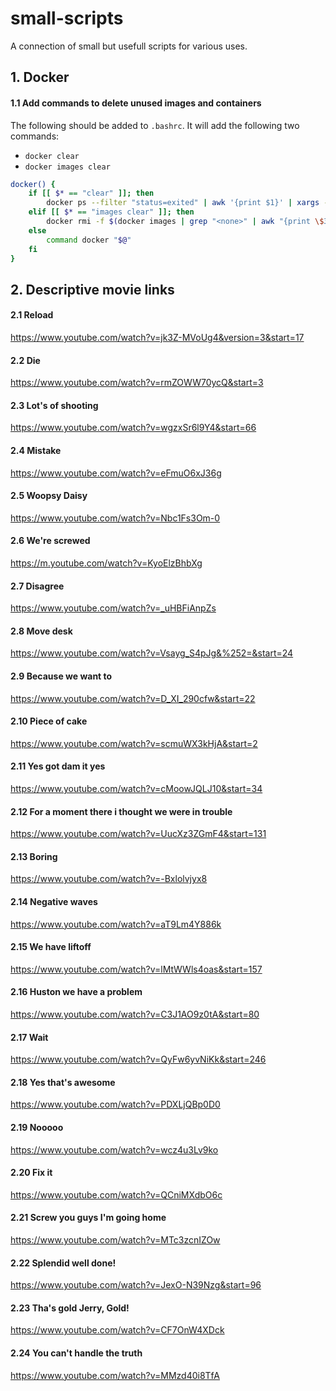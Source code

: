 # small-scripts
A connection of small but usefull scripts for various uses.

## 1. Docker

#### 1.1 Add commands to delete unused images and containers

The following should be added to `.bashrc`. It will add the following two commands:
* `docker clear`
* `docker images clear`

```bash
docker() {
    if [[ $* == "clear" ]]; then
        docker ps --filter "status=exited" | awk '{print $1}' | xargs --no-run-if-empty docker rm
    elif [[ $* == "images clear" ]]; then
        docker rmi -f $(docker images | grep "<none>" | awk "{print \$3}")
    else
        command docker "$@"
    fi
}
```

## 2. Descriptive movie links

#### 2.1 Reload
https://www.youtube.com/watch?v=jk3Z-MVoUg4&version=3&start=17

#### 2.2 Die
https://www.youtube.com/watch?v=rmZOWW70ycQ&start=3

#### 2.3 Lot's of shooting
https://www.youtube.com/watch?v=wgzxSr6l9Y4&start=66

#### 2.4 Mistake
https://www.youtube.com/watch?v=eFmuO6xJ36g

#### 2.5 Woopsy Daisy
https://www.youtube.com/watch?v=Nbc1Fs3Om-0

#### 2.6 We're screwed
https://m.youtube.com/watch?v=KyoElzBhbXg

#### 2.7 Disagree
https://www.youtube.com/watch?v=_uHBFiAnpZs

#### 2.8 Move desk
https://www.youtube.com/watch?v=Vsayg_S4pJg&%252=&start=24

#### 2.9 Because we want to
https://www.youtube.com/watch?v=D_XI_290cfw&start=22

#### 2.10 Piece of cake
https://www.youtube.com/watch?v=scmuWX3kHjA&start=2

#### 2.11 Yes got dam it yes
https://www.youtube.com/watch?v=cMoowJQLJ10&start=34

#### 2.12 For a moment there i thought we were in trouble
https://www.youtube.com/watch?v=UucXz3ZGmF4&start=131

#### 2.13 Boring
https://www.youtube.com/watch?v=-Bxlolvjyx8

#### 2.14 Negative waves
https://www.youtube.com/watch?v=aT9Lm4Y886k

#### 2.15 We have liftoff
https://www.youtube.com/watch?v=lMtWWls4oas&start=157

#### 2.16 Huston we have a problem
https://www.youtube.com/watch?v=C3J1AO9z0tA&start=80

#### 2.17 Wait
https://www.youtube.com/watch?v=QyFw6yvNiKk&start=246

#### 2.18 Yes that's awesome
https://www.youtube.com/watch?v=PDXLjQBp0D0

#### 2.19 Nooooo
https://www.youtube.com/watch?v=wcz4u3Lv9ko

#### 2.20 Fix it
https://www.youtube.com/watch?v=QCniMXdbO6c

#### 2.21 Screw you guys I'm going home
https://www.youtube.com/watch?v=MTc3zcnIZOw

#### 2.22 Splendid well done!
https://www.youtube.com/watch?v=JexO-N39Nzg&start=96

#### 2.23 Tha's gold Jerry, Gold!
https://www.youtube.com/watch?v=CF7OnW4XDck

#### 2.24 You can't handle the truth
https://www.youtube.com/watch?v=MMzd40i8TfA